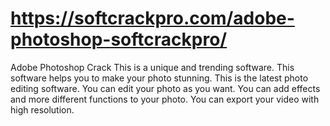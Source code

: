 # https://softcrackpro.com/adobe-photoshop-softcrackpro/
Adobe Photoshop Crack This is a unique and trending software. This software helps you to make your photo stunning. This is the latest photo editing software. You can edit your photo as you want. You can add effects and more different functions to your photo. You can export your video with high resolution.

